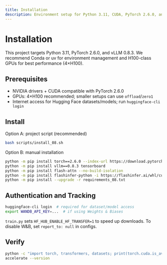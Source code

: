 ```yaml
---
title: Installation
description: Environment setup for Python 3.11, CUDA, PyTorch 2.6.0, and vLLM 0.8.3.
---
```


# Installation

This project targets Python 3.11, PyTorch 2.6.0, and vLLM 0.8.3. We recommend Conda or uv for environment management and H100-class GPUs for best performance (4×H100).

## Prerequisites

- NVIDIA drivers + CUDA compatible with PyTorch 2.6.0
- GPUs: 4×H100 recommended; smaller setups can use `offload`/`zero1`
- Internet access for Hugging Face datasets/models; run `huggingface-cli login`

## Install

Option A: project script (recommended)

```bash
bash scripts/install_08.sh
```

Option B: manual installation

```bash
python -m pip install torch==2.6.0 --index-url https://download.pytorch.org/whl/cu124
python -m pip install vllm==0.8.3 tensorboard
python -m pip install flash-attn --no-build-isolation
python -m pip install flashinfer-python -i https://flashinfer.ai/whl/cu124/torch2.6/
python -m pip install --upgrade -r requirements_08.txt
```

## Authentication and Tracking

```bash
huggingface-cli login  # required for dataset/model access
export WANDB_API_KEY=...  # if using Weights & Biases
```

`train.py` sets `HF_HUB_ENABLE_HF_TRANSFER=1` to speed up downloads. To disable W&B, set `report_to: null` in configs.

## Verify

```bash
python -c "import torch, transformers, datasets; print(torch.cuda.is_available())"
accelerate --version
```

